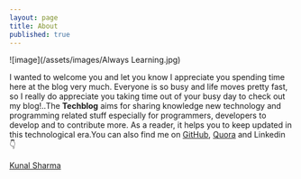 ```yaml
---
layout: page
title: About
published: true
---
```

![image](/assets/images/Always Learning.jpg)
<br>

I wanted to welcome you and let you know I appreciate you spending time here at the blog very much.  Everyone is so busy and life moves pretty fast,  so I really do appreciate you taking time out of your busy day to check out my blog!..The **Techblog** aims for sharing knowledge new technology and programming related stuff especially for programmers, developers to develop and to contribute more. As a reader, it helps you to keep updated in this technological era.You can also find me on [GitHub](https://github.com/Knlsharma "Kunal Sharma"), [Quora](https://www.quora.com/profile/Kunal-Sharma-854 "Kunal Sharma") and Linkedin :point_down:
<script type="text/javascript" src="https://platform.linkedin.com/badges/js/profile.js" async defer></script>
<centre>
<div class="LI-profile-badge"  data-version="v1" data-size="large" data-locale="en_US" data-type="vertical" data-theme="dark" data-vanity="knlsharma"><a class="LI-simple-link" href='https://in.linkedin.com/in/knlsharma?trk=profile-badge'>Kunal Sharma</a></div>
</centre>
<!--
![knl]({{site.baseurl}}/kunal blog.jpg)

This is me above.

A Short Intro, I'm a third-year undergraduate student at JSS Academy of Technical Education, Noida. I am a former Student Software Developer under Smart India Hackathon-2018. I am an avid Programmer, Developer, and Open Source Enthusiast, a full-time foodie.

I've my own website [Kunal Sharma](https://knlsharma.github.io/ "Kunal Sharma").To contact me, please email @[knlsharma678@gmail.com]("knlsharma678@gmail.com").
-->
<br>
Thanks for reading!

***
    
 
  <p style="text-align:center;"><a href="/blog/">Blogs by Kunal</a> is maintained by <a href="https://knlsharma.github.io/">Kunal Sharma</a>.<style>.heart{color:#e25555;}</style>
      <br> Designed and Developed by Kunal in <span class="heart">❤</span> with <span class="coffee">☕</span> and <span class="code"></></span>. </p>
